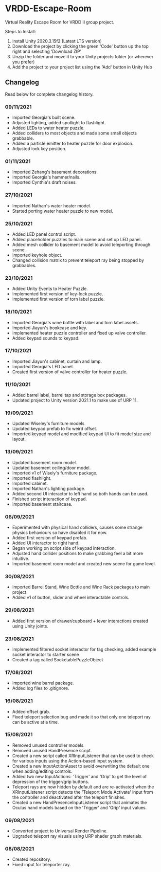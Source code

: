 # VRDD-Escape-Room
Virtual Reality Escape Room for VRDD II group project.

Steps to Install:
1. Install Unity 2020.3.15f2 (Latest LTS version)
2. Download the project by clicking the green 'Code' button up the top right and selecting 'Download ZIP'
3. Unzip the folder and move it to your Unity projects folder (or wherever you prefer)
4. Add the project to your project list using the 'Add' button in Unity Hub

## Changelog
Read below for complete changelog history.

### 09/11/2021
- Imported Georgia's built scene.
- Adjusted lighting, added spotlight to flashlight.
- Added LEDs to water heater puzzle.
- Added colliders to most objects and made some small objects grabbable.
- Added a particle emitter to heater puzzle for door explosion.
- Adjusted lock key position.

### 01/11/2021
- Imported Zehang's basement decorations.
- Imported Georgia's hammer/nails.
- Imported Cynthia's draft noises.

### 27/10/2021
- Imported Nathan's water heater model.
- Started porting water heater puzzle to new model.

### 25/10/2021
- Added LED panel control script.
- Added placeholder puzzles to main scene and set up LED panel.
- Added mesh collider to basement model to avoid teleporting through scene.
- Imported keyhole object.
- Changed collision matrix to prevent teleport ray being stopped by grabbables.

### 23/10/2021
- Added Unity Events to Heater Puzzle.
- Implemented first version of key-lock puzzle.
- Implemented first version of torn label puzzle.

### 18/10/2021
- Imported Georgia's wine bottle with label and torn label assets.
- Imported Jiayun's bookcase and key.
- Implemented heater puzzle controller and fixed up valve controller.
- Added keypad sounds to keypad.

### 17/10/2021
- Imported Jiayun's cabinet, curtain and lamp.
- Imported Georgia's LED panel.
- Created first version of valve controller for heater puzzle.

### 11/10/2021
- Added barrel label, barrel tap and storage box packages.
- Updated project to Unity version 2021.1 to make use of URP 11.

### 19/09/2021
- Updated Wiseley's furniture models.
- Updated keypad prefab to fix weird offset.
- Imported keypad model and modified keypad UI to fit model size and layout.

### 13/09/2021
- Updated basement room model.
- Updated basement ceiling/door model.
- Imported v1 of Wisely's furniture package.
- Imported flashlight.
- Imported cabinet.
- Imported Nathan's lighting package.
- Added second UI interactor to left hand so both hands can be used.
- Finished script interaction of keypad.
- Imported basement staircase.

### 06/09/2021
- Experimented with physical hand colliders, causes some strange physics behaviours so have disabled it for now.
- Added first version of keypad prefab.
- Added UI interactor to right hand.
- Began working on script side of keypad interaction.
- Adjusted hand collider positions to make grabbing feel a bit more intuitive.
- Imported basement room model and created new scene for game level.

### 30/08/2021
- Imported Barrel Stand, Wine Bottle and Wine Rack packages to main project.
- Added v1 of button, slider and wheel interactable controls.

### 29/08/2021
- Added first version of drawer/cupboard + lever interactions created using Unity joints.

### 23/08/2021
- Implemented filtered socket interactor for tag checking, added example socket interactor to starter scene
- Created a tag called SocketablePuzzleObject

### 17/08/2021
- Imported wine barrel package.
- Added log files to .gitignore.

### 16/08/2021
- Added offset grab.
- Fixed teleport selection bug and made it so that only one teleport ray can be active at a time.

### 15/08/2021
- Removed unused controller models.
- Removed unused HandPresence script.
- Created a new script called XRInputListener that can be used to check for various inputs using the Action-based input system.
- Created a new InputActionAsset to avoid overwriting the default one when adding/editing controls.
- Added two new InputActions: 'Trigger' and 'Grip' to get the level of depression of the trigger/grip buttons.
- Teleport rays are now hidden by default and are re-activated when the XRInputListener script detects the 'Teleport Mode Activate' input from the controller and deactivated after the teleport finishes.
- Created a new HandPresenceInputListener script that animates the Oculus hand models based on the 'Trigger' and 'Grip' input values.

### 09/08/2021
- Converted project to Universal Render Pipeline.
- Upgraded teleport ray visuals using URP shader graph materials.

### 08/08/2021
- Created repository.
- Fixed input for teleporter ray.